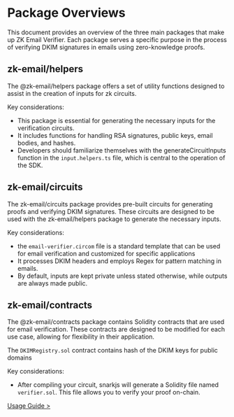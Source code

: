 # Package Overviews
This document provides an overview of the three main packages that make up ZK Email Verifier. Each package serves a specific purpose in the process of verifying DKIM signatures in emails using zero-knowledge proofs.

## zk-email/helpers
The @zk-email/helpers package offers a set of utility functions designed to assist in the creation of inputs for zk circuits. 

Key considerations:
- This package is essential for generating the necessary inputs for the verification circuits.
- It includes functions for handling RSA signatures, public keys, email bodies, and hashes.
- Developers should familiarize themselves with the generateCircuitInputs function in the `input.helpers.ts` file, which is central to the operation of the SDK.

## zk-email/circuits
The zk-email/circuits package provides pre-built circuits for generating proofs and verifying DKIM signatures. These circuits are designed to be used with the zk-email/helpers package to generate the necessary inputs.

Key considerations:
- the `email-verifier.circom` file is a standard template that can be used for email verification and customized for specific applications
- It processes DKIM headers and employs Regex for pattern matching in emails.
- By default, inputs are kept private unless stated otherwise, while outputs are always made public.



## zk-email/contracts
The @zk-email/contracts package contains Solidity contracts that are used for email verification. These contracts are designed to be modified for each use case, allowing for flexibility in their application.

The `DKIMRegistry.sol` contract contains hash of the DKIM keys for public domains

Key considerations:
- After compiling your circuit, snarkjs will generate a Solidity file named `verifier.sol`. This file allows you to verify your proof on-chain.



[Usage Guide >](/docs/zkEmailDocs/UsageGuide/README.md)